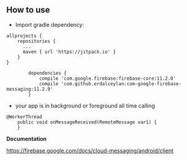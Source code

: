 
## How to use
- Import gradle dependency:
````
allprojects {
    repositories {
      ...
      maven { url 'https://jitpack.io' }
    }
}
````
````      
        dependencies {
            compile 'com.google.firebase:firebase-core:11.2.0'
            compile 'com.github.erdalceylan:com-google-firebase-messaging:11.2.0'
        }

````

- your app is in background or foreground all time calling 

````
@WorkerThread
    public void onMessageReceived(RemoteMessage var1) {
    }
````

**Documentation**

https://firebase.google.com/docs/cloud-messaging/android/client